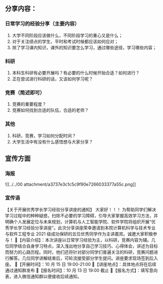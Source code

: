 ## 分享内容：

### 日常学习的经验分享（主要内容）

1. 大学不同阶段应该做什么，不同阶段学习的重心又是什么；
2. 对于关注绩点的学生，平时和考试时候都应该如何应对；
3. 除了学习课内知识，课外的知识要怎么学习，通过哪些途径，学习哪些内容；

### 科研

1. 本科生科研有必要开展吗？有必要的什么时候开始合适？如何进行？
2. 正在尝试进行科研的话，又该如何学习呢？

### 竞赛（简述即可）

1. 竞赛的重要程度？
2. 竞赛如何找到合适的队伍，合适的老师？

### 其他

1. 科研，竞赛，学习如何分配时间？
2. 大学生活中有没有什么感悟想与大家分享？

## 宣传方面

### 海报

![[../../00 attachment/a3737e3c1c5c9f90e7266033377a55c.png]]

### 宣传语

【关于开展优秀学长学习经验分享讲座的通知】
      大家好！！！
      为帮助同学们解决学习过程中的种种疑惑，扫除不必要的学习障碍，引导大家掌握高效学习方法，并明确个人发展定位与未来规划，计算机与人工智能学院、软件学院将组织开展“优秀学长学习经验分享讲座”。此次分享讲座荣幸邀请到本院计算机科学与技术专业与软件工程专业 2021 级成功保研的五位优秀同学作为主讲嘉宾。诚邀大家积极参与！
🌟【内容介绍】：本次讲座以日常学习经验为主，以科研，竞赛内容为辅。几位同学结合自身学习特点，深入浅出地分享自己学习技巧、心得体会，讲述为目标而努力的心路历程。同时，他们还将针对部分同学们普遍关注的科研，竞赛问题进行解答。几位同学讲解结束后，可轮流接受部分学生提问。讲座要求现场签到后入座。
🌟【开展时间】：10 月 15 日 19:00-21:00
🌟【讲座地点】：具体地点将在后续通过通知群发布
🌟【报名时间】：10 月 13 日 19:00 截止
🌟【报名方式】：填写意向表，进入微信通知群以便接收后续通知。


